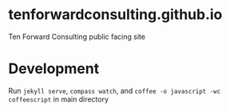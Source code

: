 tenforwardconsulting.github.io
==============================

Ten Forward Consulting public facing site

Development
==============================
Run `jekyll serve`, `compass watch`, and `coffee -o javascript -wc coffeescript` in main directory
